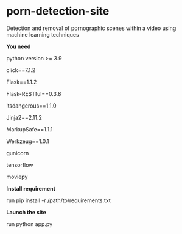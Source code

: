# porn-detection-site
Detection and removal of pornographic scenes within a video using machine learning techniques

**You need**

  python version >= 3.9
  
  click==7.1.2
  
  Flask==1.1.2
  
  Flask-RESTful==0.3.8
  
  itsdangerous==1.1.0
  
  Jinja2==2.11.2
  
  MarkupSafe==1.1.1
  
  Werkzeug==1.0.1
  
  gunicorn
  
  tensorflow
  
  moviepy
  
  
  
**Install requirement**

  run pip install -r /path/to/requirements.txt

**Launch the site**

  run python app.py


